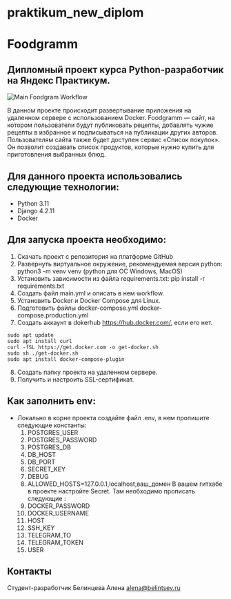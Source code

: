 # praktikum_new_diplom
# Foodgramm
## Дипломный проект курса Python-разработчик на Яндекс Практикум.

![Main Foodgram Workflow](https://github.com/BAlenkaA/foodgram-project-react/actions/workflows/main.yml/badge.svg?event=push)

В данном проекте происходит развертывание приложения на удаленном сервере с использованием Docker.
Foodgramm — сайт, на котором пользователи будут публиковать рецепты, добавлять чужие рецепты в избранное и
подписываться на публикации других авторов. Пользователям сайта также будет доступен сервис «Список покупок».
Он позволит создавать список продуктов, которые нужно купить для приготовления выбранных блюд.
## Для данного проекта использовались следующие технологии:
- Python 3.11
- Django 4.2.11
- Docker

## Для запуска проекта необходимо:
1. Скачать проект с репозитория на платформе GitHub
2. Развернуть виртуальное окружение, рекомендуемая версия python: python3 -m venv venv (python для ОС Windows, MacOS)
3. Установить зависимости из файла requirements.txt: pip install -r requirements.txt
4. Создать файл main.yml и описать в нем workflow.
5. Установить Docker и Docker Compose для Linux.
6. Подготовить файлы docker-compose.yml docker-compose.production.yml
7. Создать аккаунт в dokerhub https://hub.docker.com/, если его нет.
```
sudo apt update
sudo apt install curl
curl -fSL https://get.docker.com -o get-docker.sh
sudo sh ./get-docker.sh
sudo apt install docker-compose-plugin
```
8. Создать папку проекта на удаленном сервере.
9. Получить и настроить SSL-сертификат.

## Как заполнить env:

- Локально в корне проекта создайте файл .env, в нем пропишите следующие константы:
  1. POSTGRES_USER
  2. POSTGRES_PASSWORD
  3. POSTGRES_DB
  4. DB_HOST
  5. DB_PORT
  6. SECRET_KEY
  7. DEBUG
  8. ALLOWED_HOSTS=127.0.0.1,localhost,ваш_домен
В вашем гитхабе в проекте настройте Secret. Там необходимо прописать следующие :
  1. DOCKER_PASSWORD
  2. DOCKER_USERNAME
  3. HOST
  4. SSH_KEY
  5. TELEGRAM_TO
  6. TELEGRAM_TOKEN
  7. USER
## Контакты
Студент-разработчик Белинцева Алена alena@belintsev.ru
